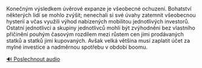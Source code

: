 
Konečným výsledkem úvěrové expanze je všeobecné ochuzení. Bohatství některých lidí se mohlo zvýšit; nenechali si své úvahy zatemnit všeobecnou hysterií a včas využili výhod nabízených mobilitou jednotlivých investorů. Ostatní jednotlivci a skupiny jednotlivců mohli být zvýhodněni bez vlastního přičinění pouhým časovým rozdílem mezi růstem cen jimi prodávaných statků a statků jimi kupovaných. Avšak velká většina musí zaplatit účet za mylné investice a nadměrnou spotřebu v období boomu.

[🔊 Poslechnout audio](/data/7-paragraphs/audio/chapter_102/para_003-Konenm-vsledkem-vrov-expanze-je-veobecn-oc.mp3)
